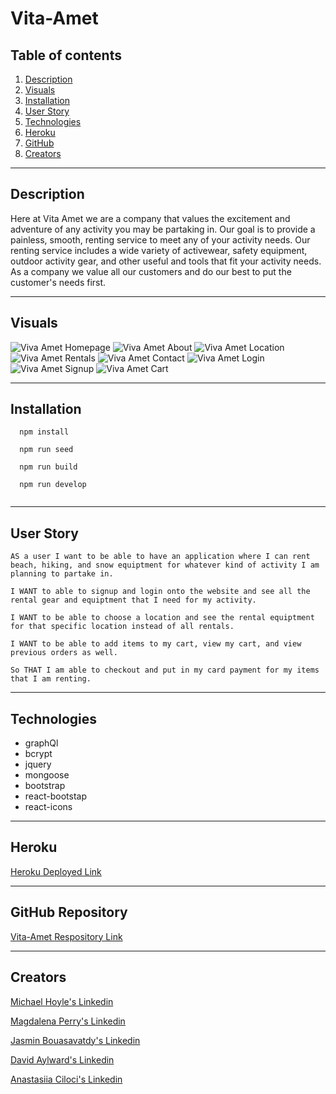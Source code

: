 # Vita-Amet

## Table of contents

1. [Description](#Description)
2. [Visuals](#Visuals)
3. [Installation](#Installation)
4. [User Story](#Story)
5. [Technologies](#Technologies)
6. [Heroku](#Heroku)
7. [GitHub](#GitHub)
8. [Creators](#Creators)

---

## Description

Here at Vita Amet we are a company that values the excitement and adventure of any activity you may be partaking in. Our goal is to provide a painless, smooth, renting service to meet any of your activity needs. Our renting service includes a wide variety of activewear, safety equipment, outdoor activity gear, and other useful and tools that fit your activity needs. As a company we value all our customers and do our best to put the customer's needs first.

---

## Visuals

![Viva Amet Homepage](/client/src/assets/Vita-Amet.png)
![Viva Amet About](/client/src/assets/Vita-Amet-About.png)
![Viva Amet Location](/client/src/assets/Vita-Amet-Location.png)
![Viva Amet Rentals](/client/src/assets/Vita-Amet-Rentals.png)
![Viva Amet Contact](/client/src/assets/Vita-Amet-Contact.png)
![Viva Amet Login](/client/src/assets/Vita-Amet-Login.png)
![Viva Amet Signup](/client/src/assets/Vita-Amet-Signup.png)
![Viva Amet Cart](/client/src/assets/Vita-Amet-Cart.png)

---

## Installation

```
  npm install

  npm run seed

  npm run build

  npm run develop


```

---

## User Story

```
AS a user I want to be able to have an application where I can rent beach, hiking, and snow equiptment for whatever kind of activity I am planning to partake in.

I WANT to able to signup and login onto the website and see all the rental gear and equiptment that I need for my activity.

I WANT to be able to choose a location and see the rental equiptment for that specific location instead of all rentals.

I WANT to be able to add items to my cart, view my cart, and view previous orders as well.

So THAT I am able to checkout and put in my card payment for my items that I am renting.
```

---

## Technologies

- graphQl
- bcrypt
- jquery
- mongoose
- bootstrap
- react-bootstap
- react-icons

---

## Heroku

[Heroku Deployed Link ](https://vita-amet-2022-05-07.herokuapp.com/)

---

## GitHub Repository

[Vita-Amet Respository Link ](https://github.com/DavidAyl/vita-amet)

---

## Creators

[Michael Hoyle's Linkedin](https://www.linkedin.com/in/michael-hoyle-523143226/)

[Magdalena Perry's Linkedin](https://www.linkedin.com/in/magdalena-perry/)

[Jasmin Bouasavatdy's Linkedin](https://www.linkedin.com/in/jasmin-bouasavatdy-0a9559227/)

[David Aylward's Linkedin](https://www.linkedin.com/in/david-aylward-0a3819230/)

[Anastasiia Ciloci's Linkedin](http://linkedin.com/in/anastasiia-ciloci-83260b228)
